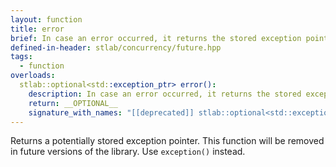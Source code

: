 ```yaml
---
layout: function
title: error
brief: In case an error occurred, it returns the stored exception pointer.
defined-in-header: stlab/concurrency/future.hpp 
tags:
  - function
overloads:
  stlab::optional<std::exception_ptr> error():
    description: In case an error occurred, it returns the stored exception pointer.
    return: __OPTIONAL__
    signature_with_names: "[[deprecated]] stlab::optional<std::exception_ptr> error() const"
---
```

Returns a potentially stored exception pointer. This function will be removed in future versions of the library. Use `exception()` instead.

